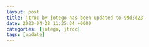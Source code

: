 ```yaml
---
layout: post
title: jtroc by jotego has been updated to 99d3d23
date: 2023-04-28 11:35:34 +0000
categories: [jotego, jtroc]
tags: [update]
---
```


